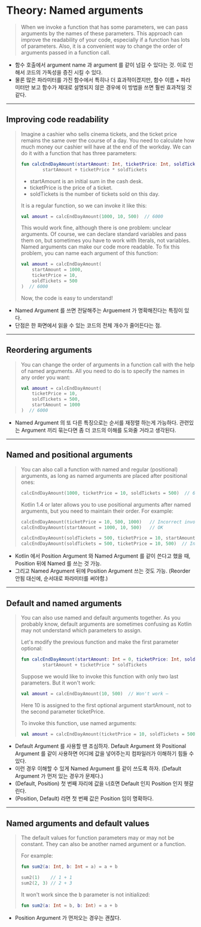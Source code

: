 # Theory: Named arguments

> When we invoke a function that has some parameters, we can pass arguments by the names of these parameters. This approach can improve the readability of your code, especially if a function has lots of parameters. Also, it is a convenient way to change the order of arguments passed in a function call.

- 함수 호출에서 argument name 과 argument 를 같이 넘길 수 있다는 것. 이로 인해서 코드의 가독성을 증진 시킬 수 있다. 
- 물론 많은 파라미터를 가진 함수에서 특히나 더 효과적이겠지만, 함수 이름 + 파라미터만 보고 함수가 제대로 설명되지 않은 경우에 이 방법을 쓰면 훨씬 효과적일 것 같다.

***

## Improving code readability

> Imagine a cashier who sells cinema tickets, and the ticket price remains the same over the course of a day. You need to calculate how much money our cashier will have at the end of the workday. We can do it with a function that has three parameters:
> 
> ```kotlin
> fun calcEndDayAmount(startAmount: Int, ticketPrice: Int, soldTickets: Int) =
>         startAmount + ticketPrice * soldTickets
> ```
> 
> - startAmount is an initial sum in the cash desk.
> - ticketPrice is the price of a ticket.
> - soldTickets is the number of tickets sold on this day.
>
> It is a regular function, so we can invoke it like this:
>
> ```kotlin
> val amount = calcEndDayAmount(1000, 10, 500)  // 6000
> ```
> 
> This would work fine, although there is one problem: unclear arguments. Of course, we can declare standard variables and pass them on, but sometimes you have to work with literals, not variables. Named arguments can make our code more readable. To fix this problem, you can name each argument of this function:
>
> ```kotlin
> val amount = calcEndDayAmount(
>     startAmount = 1000,
>     ticketPrice = 10,
>     soldTickets = 500
> )  // 6000
> ```
> 
> Now, the code is easy to understand!

- Named Argument 를 쓰면 전달해주는 Arguement 가 명확해진다는 특징이 있다. 
- 단점은 한 화면에서 읽을 수 있는 코드의 전체 개수가 줄어든다는 점.

***

## Reordering arguments

> You can change the order of arguments in a function call with the help of named arguments. All you need to do is to specify the names in any order you want:
>
> ```kotlin
> val amount = calcEndDayAmount(
>     ticketPrice = 10,
>     soldTickets = 500,
>     startAmount = 1000
> )  // 6000
> ```

- Named Argument 의 또 다른 특징으로는 순서를 재정렬 하는게 가능하다. 관련있는 Argument 끼리 묶는다면 좀 더 코드의 이해를 도와줄 거라고 생각된다.

***

## Named and positional arguments

> You can also call a function with named and regular (positional) arguments, as long as named arguments are placed after positional ones:
>
> ```kotlin
> calcEndDayAmount(1000, ticketPrice = 10, soldTickets = 500)  // 6000
> ```
> 
> Kotlin 1.4 or later allows you to use positional arguments after named arguments, but you need to maintain their order. For example:
> 
> ```kotlin
> calcEndDayAmount(ticketPrice = 10, 500, 1000)   // Incorrect invocation!
> calcEndDayAmount(startAmount = 1000, 10, 500)   // OK
> 
> calcEndDayAmount(soldTickets = 500, ticketPrice = 10, startAmount = 500) // OK
> calcEndDayAmount(soldTickets = 500, ticketPrice = 10, 500)  // Incorrect invocation!
> ```

- Kotlin 에서 Position Argument 와 Named Argument 를 같이 쓴다고 했을 때, Position 뒤에 Named 를 쓰는 것 가능.
- 그리고 Named Argument 뒤에 Position Argument 쓰는 것도 가능. (Reorder 안됨 대신에, 순서대로 파라미터를 써야함.)

***

## Default and named arguments

> You can also use named and default arguments together. As you probably know, default arguments are sometimes confusing as Kotlin may not understand which parameters to assign.
> 
> Let's modify the previous function and make the first parameter optional:
>
> ```kotlin
> fun calcEndDayAmount(startAmount: Int = 0, ticketPrice: Int, soldTickets: Int) =
>         startAmount + ticketPrice * soldTickets
> ```
> 
> Suppose we would like to invoke this function with only two last parameters. But it won't work:
> 
> ```kotlin
> val amount = calcEndDayAmount(10, 500)  // Won't work —
> ```
> 
> Here 10 is assigned to the first optional argument startAmount, not to the second parameter ticketPrice.
>
> To invoke this function, use named arguments:
>
> ```kotlin
> val amount = calcEndDayAmount(ticketPrice = 10, soldTickets = 500)  // 5000
> ```

- Default Argument 를 사용할 땐 조심하자. Default Argument 와 Positional Argument 를 같이 사용하면 어디에 값을 넣어주는지 컴파일러가 이해하기 힘들 수 있다.
- 이런 경우 이해할 수 있게 Named Argument 를 같이 쓰도록 하자. (Default Argument 가 먼저 있는 경우가 문제다.)
- (Default, Position) 첫 번째 자리에 값을 너흐면 Default 인지 Position 인지 헷갈린다.
- (Position, Default) 라면 첫 번째 값은 Position 임이 명확하다. 

***

## Named arguments and default values

> The default values for function parameters may or may not be constant. They can also be another named argument or a function.
>
> For example:
>
> ```kotlin
> fun sum2(a: Int, b: Int = a) = a + b
> 
> sum2(1)    // 1 + 1
> sum2(2, 3) // 2 + 3
> ```
> 
> It won't work since the b parameter is not initialized:
>
> ```kotlin
> fun sum2(a: Int = b, b: Int) = a + b
> ```

- Position Argument 가 먼저오는 경우는 괜찮다. 
